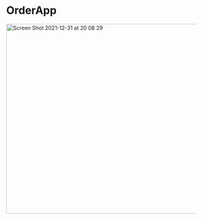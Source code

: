 # OrderApp
<img width="505" alt="Screen Shot 2021-12-31 at 20 08 29" src="https://user-images.githubusercontent.com/66858640/147825046-6f6395c9-9372-4d5d-a41f-6beaf4d18ea9.png">
